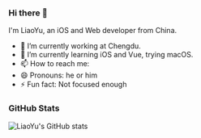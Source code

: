 ### Hi there 👋

I'm LiaoYu, an iOS and Web developer from China.

- 🔭 I’m currently working at Chengdu.
- 🌱 I’m currently learning iOS and Vue, trying macOS.
- 📫 How to reach me: [](https://weibo.com/YuL0114)
- 😄 Pronouns: he or him
- ⚡ Fun fact: Not focused enough

### GitHub Stats

![LiaoYu's GitHub stats](https://github-readme-stats.vercel.app/api?username=uyloal&count_private=true&hide=stars)
